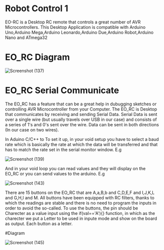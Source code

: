 # Robot Control 1
EO-RC is a Desktop RC remote that controls a great number of AVR Microcontrollers. This Desktop Application is compatible with Arduino Uno,Arduino Mega,Arduino Leonardo,Arduino Due,Arduino Robot,Arduino Nano and ATmega32

#                                                              EO_RC Diagram
![Screenshot (137)](https://user-images.githubusercontent.com/72227750/193684569-91009c61-b7a6-4eec-a12b-6bbc42e22785.png)


# EO_RC Serial Communicate
The EO_RC has a feature that can be a great help in dubugging sketches or controlling AVR Microcontroller from your Computer. The EO_RC is Desktop that communicates by receiving and sending Serial Data.
Serial Data is sent over a single wire (but usually travels over USB in our case) and consists of a series of 1's and 0's sent over the wire. Data can be sent in both directions (In our case on two wires).

In Aduino C/C++ to To set it up, in your void setup you have to select a baud rate which is basically the rate at which the data will be transferred and that has to match the rate set in the serial monitor window. E.g

![Screenshot (139)](https://user-images.githubusercontent.com/72227750/193691312-62e0324e-1350-489f-83d2-afb9b4f1bb39.png)

And in your void loop you can read values and they will display on the EO_RC or you can send values to the arduino. E.g

![Screenshot (143)](https://user-images.githubusercontent.com/72227750/193693958-fad500d4-6d36-432f-a81d-8c4db93e7859.png)


There are 15 buttons on the EO_RC that are A,a,B,b and C,D,E,F and I,J,K,L and G,H,I and M. All buttons have been equipped with RC filters, thanks to which the readings are stable and there is no need to program the inputs in order to avoid the so-called. 
To use the buttons, the pin should be Charecter as a value input using the if(val=='A'){} function, in which as the charecter we put a Letter  to be used in inpute mode and show on the board as output. Each button as a letter.

#Diagram 

![Screenshot (145)](https://user-images.githubusercontent.com/72227750/193697946-e9f1bc78-5fed-487e-936e-4ebd2d6e3637.png)
